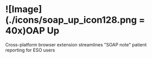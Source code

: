 ![Image](./icons/soap_up_icon128.png = 40x)OAP Up
===================================================

Cross-platform browser extension streamlines "SOAP note" patient reporting for ESO users
